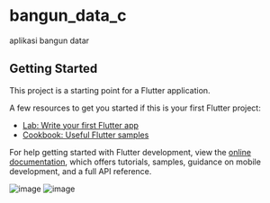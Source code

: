 # bangun_data_c

aplikasi bangun datar

## Getting Started

This project is a starting point for a Flutter application.

A few resources to get you started if this is your first Flutter project:

- [Lab: Write your first Flutter app](https://docs.flutter.dev/get-started/codelab)
- [Cookbook: Useful Flutter samples](https://docs.flutter.dev/cookbook)

For help getting started with Flutter development, view the
[online documentation](https://docs.flutter.dev/), which offers tutorials,
samples, guidance on mobile development, and a full API reference.

![image](https://github.com/hafizprasejarah/bangun_datar_kelas_c/assets/151703354/003eb781-1d17-4847-a3cc-08da432f5c78)
![image](https://github.com/hafizprasejarah/bangun_datar_kelas_c/assets/151703354/d7d705c1-e611-472a-a8d1-981ce5bc91ad)

